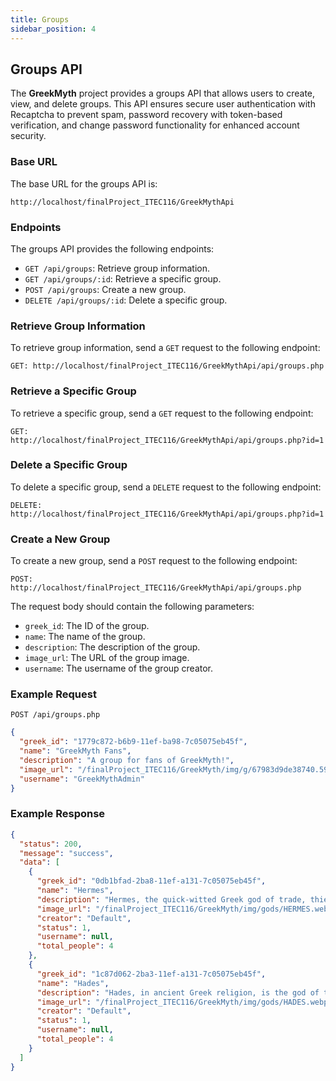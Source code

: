 ```yaml
---
title: Groups
sidebar_position: 4
---
```


## Groups API

The **GreekMyth** project provides a groups API that allows users to create, view, and delete groups. This API ensures secure user authentication with Recaptcha to prevent spam, password recovery with token-based verification, and change password functionality for enhanced account security.

### Base URL

The base URL for the groups API is:

```http
http://localhost/finalProject_ITEC116/GreekMythApi
```

### Endpoints

The groups API provides the following endpoints:

- `GET /api/groups`: Retrieve group information.
- `GET /api/groups/:id`: Retrieve a specific group.
- `POST /api/groups`: Create a new group.
- `DELETE /api/groups/:id`: Delete a specific group.

### Retrieve Group Information

To retrieve group information, send a `GET` request to the following endpoint:

```http
GET: http://localhost/finalProject_ITEC116/GreekMythApi/api/groups.php
```

### Retrieve a Specific Group

To retrieve a specific group, send a `GET` request to the following endpoint:

```http
GET: http://localhost/finalProject_ITEC116/GreekMythApi/api/groups.php?id=1
```

### Delete a Specific Group

To delete a specific group, send a `DELETE` request to the following endpoint:

```http
DELETE: http://localhost/finalProject_ITEC116/GreekMythApi/api/groups.php?id=1
```

### Create a New Group

To create a new group, send a `POST` request to the following endpoint:

```http
POST: http://localhost/finalProject_ITEC116/GreekMythApi/api/groups.php
```

The request body should contain the following parameters:

- `greek_id`: The ID of the group.
- `name`: The name of the group.
- `description`: The description of the group.
- `image_url`: The URL of the group image.
- `username`: The username of the group creator.

### Example Request

```http
POST /api/groups.php
```

```json
{
  "greek_id": "1779c872-b6b9-11ef-ba98-7c05075eb45f",
  "name": "GreekMyth Fans",
  "description": "A group for fans of GreekMyth!",
  "image_url": "/finalProject_ITEC116/GreekMyth/img/g/67983d9de38740.59562269.jpg",
  "username": "GreekMythAdmin"
}
```

### Example Response

```json
{
  "status": 200,
  "message": "success",
  "data": [
    {
      "greek_id": "0db1bfad-2ba8-11ef-a131-7c05075eb45f",
      "name": "Hermes",
      "description": "Hermes, the quick-witted Greek god of trade, thieves, travelers, sports, athletes, and border crossings, is often portrayed as a young, athletic man wearing a winged hat and sandals. He is known for his cunning and mischievous nature, as well as his role as the messenger of the gods. Hermes is also associated with fertility, luck, and wealth, and is often depicted carrying a caduceus, a winged staff entwined with two serpents.",
      "image_url": "/finalProject_ITEC116/GreekMyth/img/gods/HERMES.webp",
      "creator": "Default",
      "status": 1,
      "username": null,
      "total_people": 4
    },
    {
      "greek_id": "1c87d062-2ba3-11ef-a131-7c05075eb45f",
      "name": "Hades",
      "description": "Hades, in ancient Greek religion, is the god of the underworld. He was a son of the Titans Cronus and Rhea and the brother of Zeus, Poseidon, and Hera. Hades ruled alongside his queen, Persephone, over the dead, although he was not typically a judge or responsible for torturing the guilty\u2014tasks assigned to the Furies",
      "image_url": "/finalProject_ITEC116/GreekMyth/img/gods/HADES.webp",
      "creator": "Default",
      "status": 1,
      "username": null,
      "total_people": 4
    }
  ]
}
```
